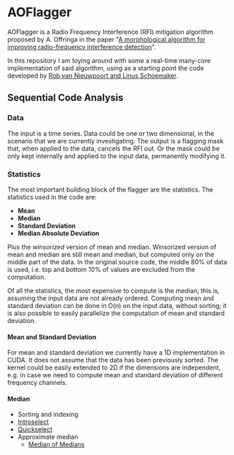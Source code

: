 # AOFlagger

AOFlagger is a Radio Frequency Interference (RFI) mitigation algorithm proposed by A. Offringa in the paper "[A morphological algorithm for improving radio-frequency interference detection](https://www.aanda.org/index.php?option=com_article&amp;access=doi&amp;doi=10.1051/0004-6361/201118497&amp;Itemid=129)".

In this repository I am toying around with some a real-time many-core implementation of said algorithm, using as a starting point the code developed by [Rob van Nieuwpoort and Linus Schoemaker](https://arxiv.org/pdf/1701.08197v1.pdf).

## Sequential Code Analysis

### Data

The input is a time series.
Data could be one or two dimensional, in the scenario that we are currently investigating.
The output is a flagging mask that, when applied to the data, cancels the RFI out.
Or the mask could be only kept internally and applied to the input data, permanently modifying it.

### Statistics

The most important building block of the flagger are the statistics.
The statistics used in the code are:
- **Mean**
- **Median**
- **Standard Deviation**
- **Median Absolute Deviation**

Plus the *winsorized* version of mean and median.
Winsorized version of mean and median are still mean and median, but computed only on the middle part of the data.
In the original source code, the middle 80% of data is used, i.e. top and bottom 10% of values are excluded from the computation.

Of all the statistics, the most expensive to compute is the median; this is, assuming the input data are not already ordered.
Computing mean and standard deviation can be done in O(n) on the input data, without sorting; it is also possible to easily parallelize the computation of mean and standard deviation.

#### Mean and Standard Deviation

For mean and standard deviation we currently have a 1D implementation in CUDA. It does not assume that the data has been previously sorted.
The kernel could be easily extended to 2D if the dimensions are independent, e.g. in case we need to compute mean and standard deviation of different frequency channels.

#### Median

- Sorting and indexing
- [Introselect](https://en.wikipedia.org/wiki/Introselect)
- [Quickselect](https://en.wikipedia.org/wiki/Quickselect)
- Approximate median
    - [Median of Medians](https://en.wikipedia.org/wiki/Median_of_medians)